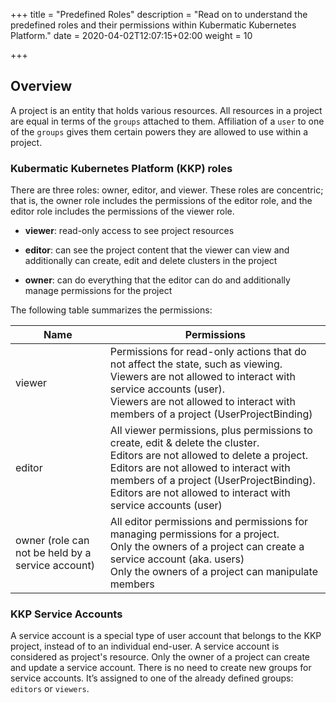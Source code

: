 +++
title = "Predefined Roles"
description = "Read on to understand the predefined roles and their permissions within Kubermatic Kubernetes Platform."
date = 2020-04-02T12:07:15+02:00
weight = 10

+++

## Overview

A project is an entity that holds various resources.  All resources in a project are equal in terms of the `groups` attached
to them. Affiliation of a `user` to one of the `groups` gives them certain powers they are allowed to use within a project.

### Kubermatic Kubernetes Platform (KKP) roles

There are three roles: owner, editor, and viewer. These roles are concentric; that is, the owner role includes the permissions
of the editor role, and the editor role includes the permissions of the viewer role.

  - **viewer**: read-only access to see project resources

  - **editor**: can see the project content that the viewer can view and additionally can create, edit and delete clusters in the project

  - **owner**: can do everything that the editor can do and additionally manage permissions for the project

The following table summarizes the permissions:

| Name                                              | Permissions                                                                                                                                                                                                                                                                            |
|---------------------------------------------------|----------------------------------------------------------------------------------------------------------------------------------------------------------------------------------------------------------------------------------------------------------------------------------------|
| viewer                                            | Permissions for read-only actions that do not affect the state, such as viewing.<br>Viewers are not allowed to interact with service accounts (user).<br>Viewers are not allowed to interact with members of a project (UserProjectBinding)                                            |
| editor                                            | All viewer permissions, plus permissions to create, edit & delete the cluster.<br>Editors are not allowed to delete a project. Editors are not allowed to interact with members of a project (UserProjectBinding).<br>Editors are not allowed to interact with service accounts (user) |
| owner (role can not be held by a service account) | All editor permissions and permissions for managing permissions for a project.<br>Only the owners of a project can create a service account (aka. users) <br>Only the owners of a project can manipulate members                                                                        |

### KKP Service Accounts

A service account is a special type of user account that belongs to the KKP project, instead of to an individual
end-user. A service account is considered as project's resource. Only the owner of a project can create and update a
service account. There is no need to create new groups for service accounts. It’s assigned to one of the already defined
groups: `editors` or `viewers`.
